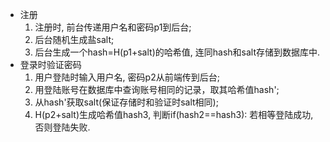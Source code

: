 - 注册
  1. 注册时, 前台传递用户名和密码p1到后台;
  2. 后台随机生成盐salt;
  3. 后台生成一个hash=H(p1+salt)的哈希值, 连同hash和salt存储到数据库中.
- 登录时验证密码
  1. 用户登陆时输入用户名, 密码p2从前端传到后台;
  2. 用登陆账号在数据库中查询账号相同的记录，取其哈希值hash';
  3. 从hash'获取salt(保证存储时和验证时salt相同);
  4. H(p2+salt)生成哈希值hash3, 判断if(hash2==hash3): 若相等登陆成功, 否则登陆失败.


